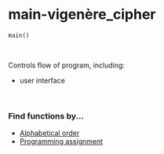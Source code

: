 # main-vigenère_cipher

`main()`

<br>

Controls flow of program, including:
- user interface

<br>

### Find functions by...
* [Alphabetical order](https://github.com/emiliebarnard/csc110-function-reference/tree/main/functions "Go to functions folder")
* [Programming assignment](https://github.com/emiliebarnard/csc110-function-reference/blob/main/pa.md "Programming assignments in chronological order")
